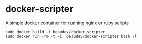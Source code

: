 docker-scripter
===============

A simple docker container for running nginx or ruby scripts


    sudo docker build -t beaudev/docker-scripter .
    sudo docker run -rm -t -i  beaudev/docker-scripter bash -l

